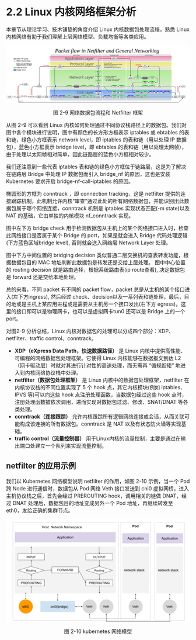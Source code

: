 # 2.2 Linux 内核网络框架分析

本章节从理论学习、技术铺垫的角度介绍 Linux 内核数据包处理流程，熟悉 Linux 内核网络有助于我们理解上层网络模型、负载均衡等各类应用。

<div  align="center">
	<img src="../assets/Netfilter-packet-flow.svg" width = "800"  align=center />
	<p>图 2-9 网络数据包流程和 Netfilter 框架</p>
</div>

从图 2-9 可以看到 Linux 内核如何处理通过不同协议栈路径上的数据包。我们对图中各个模块进行说明，图中有颜色的长方形方框表示 iptables 或 ebtables 的表和链，绿色小方框表示 network level，即 iptables 的表和链（用以处理 IP 数据包），蓝色小方框表示 bridge level，即 ebtables 的表和链（用以处理太网帧），由于处理以太网帧相对简单，因此链路层的蓝色小方框相对较少。

我们还注意到一些代表 iptables 表和链的绿色小方框位于链路层，这是为了解决在链路层 Bridge 中处理 IP 数据包而引入 bridge_nf 的原因，这也是安装 Kubernetes 要求开启 bridge-nf-call-iptables 的原因。

椭圆形的方框为 conntrack ，即 connection tracking，这是 netfilter 提供的连接跟踪机制，此机制允许内核“审查”通过此处的所有网络数据包，并能识别出此数据包属于哪个网络连接，conntrack 机制是 iptables 实现状态匹配(-m state)以及 NAT 的基础，它由单独的内核模块 nf_conntrack 实现。

图中左下方 bridge check 用于检测数据包从主机上的某个网络接口进入时，检查此网络接口是否属于某个 Bridge 的 port，如果是就会进入 Bridge 代码处理逻辑(下方蓝色区域bridge level), 否则就会送入网络层 Network Layer 处理。

图中下方中间位置的 bridging decision 类似普通二层交换机的查表转发功能，根据数据包目的 MAC 地址判断此数据包是转发还是交给上层处理。
图中中心位置的 routing decision 就是路由选择，根据系统路由表(ip route查看), 决定数据包是 forward 还是交给本地处理。

总的来看，不同 packet 有不同的 packet flow，packet 总是从主机的某个接口进入(左下方ingress), 然后经过 check、decision以及一系列表和链处理，最后，目的地或是主机上某应用进程或是需要从主机另一个接口发出(右下方 egress)。这里的接口即可以是物理网卡，也可以是虚拟网卡tun0 还可以是 Bridge 上的一个 port。


对图2-9 分析总结，Linux 内核对数据包的处理可以分成四个部分：XDP、netfilter、traffic control、conntrack。

- **XDP（eXpress Data Path，快速数据路径）** 是 Linux 内核中提供高性能、可编程的网络数据包处理框架。它使得 Linux 内核能够在数据报文到达 L2（网卡驱动层）时就对其进行针对性的高速处理，而无需再 “循规蹈矩” 地进入到内核网络协议栈中处理。
- **netfilter（数据包处理框架）** 是 Linux 内核中的数据包处理框架，netfilter 在内核协议栈的不同位置实现了 5 个 hook 点，其它内核模块(例如 iptables、IPVS 等)可以向这些 hook 点注册处理函数，当数据包经过这些 hook 点时，注册处理函数被依次调用，进而实现对数据包过滤、修改、SNAT/DNAT 等各类处理。
- **conntrack（连接跟踪）** 允许内核跟踪所有逻辑网络连接或会话，从而关联可能构成该连接的所有数据包。conntrack 是 NAT 以及有状态防火墙等实现基础。
- **traffic control（流量控制器）** 用于Linux内核的流量控制，主要是通过在输出端口处建立一个队列来实现流量控制。


## netfilter 的应用示例

我们以 Kubernetes 网络模型说明 netfilter 的作用，如图 2-10 示例，当一个 Pod 跨 Node 进行通信时，数据包从 Pod 网络 Veth 接口发送到 cni0 虚拟网桥，进入主机协议栈之后，首先会经过 PREROUTING hook，调用相关的链做 DNAT，经过 DNAT 处理后，数据包目的地址变成另外一个 Pod 地址，再继续转发至 eth0，发给正确的集群节点。

<div  align="center">
	<img src="../assets/netfilter-k8s.png" width = "550"  align=center />
	<p>图 2-10 kubernetes 网络模型</p>
</div>



